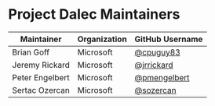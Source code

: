# Project Dalec Maintainers

| Maintainer     | Organization | GitHub Username                               | 
|----------------|--------------|-----------------------------------------------|
| Brian Goff     | Microsoft    | [@cpuguy83](https://github.com/cpuguy83)      | 
| Jeremy Rickard | Microsoft    | [@jrrickard](https://github.com/jrrickard)    | 
| Peter Engelbert | Microsoft    | [@pmengelbert](https://github.com/pmengelbert)|
| Sertac Ozercan | Microsoft    | [@sozercan](https://github.com/sozercan)      |

